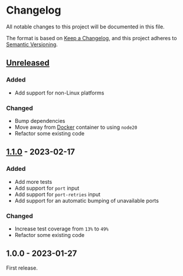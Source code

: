 # Changelog

All notable changes to this project will be documented in this file.

The format is based on [Keep a Changelog](https://keepachangelog.com/en/1.0.0/),
and this project adheres to [Semantic Versioning](https://semver.org/spec/v2.0.0.html).

## [Unreleased]

### Added

- Add support for non-Linux platforms

### Changed

- Bump dependencies
- Move away from [Docker] container to using `node20`
- Refactor some existing code

## [1.1.0] - 2023-02-17

### Added

- Add more tests
- Add support for `port` input
- Add support for `port-retries` input
- Add support for an automatic bumping of unavailable ports

### Changed

- Increase test coverage from `13%` to `49%`
- Refactor some existing code

## 1.0.0 - 2023-01-27

First release.

[unreleased]: https://github.com/codedsolar/slack-action/compare/v1.1.0...HEAD
[1.1.0]: https://github.com/codedsolar/slack-action/compare/v1.0.0...v1.1.0
[docker]: https://www.docker.com/
